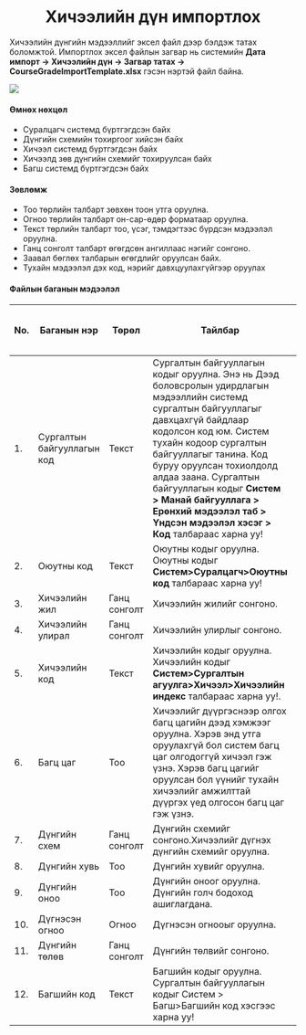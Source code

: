 
<h1 align="center">Хичээлийн дүн импортлох</h1>

Хичээлийн дүнгийн мэдээллийг эксел файл дээр бэлдэж татах боломжтой. Импортлох эксел файлын загвар нь системийн **Дата импорт -> Хичээлийн дүн -> Загвар татах -> CourseGradeImportTemplate.xlsx** гэсэн нэртэй файл байна.

![](../assets/images/modules/dataimport/DataImportCourseGrading.png)

#### Өмнөх нөхцөл

-	Суралцагч системд бүртгэгдсэн байх
-   Дүнгийн схемийн тохиргоог хийсэн байх
-	Хичээл системд бүртгэгдсэн байх
-   Хичээлд зөв дүнгийн схемийг тохируулсан байх
-   Багш системд бүртгэгдсэн байх

#### Зөвлөмж

-	Тоо төрлийн талбарт зөвхөн тоон утга оруулна.
-	Огноо төрлийн талбарт он-сар-өдөр форматаар оруулна.
-	Текст төрлийн талбарт тоо, үсэг, тэмдэгтээс бүрдсэн мэдээлэл оруулна.
-	Ганц сонголт талбарт өгөгдсөн ангиллаас нэгийг сонгоно.
-	Заавал бөглөх талбарын өгөгдлийг оруулсан байх.
-	Тухайн мэдээлэл дэх код, нэрийг давхцуулахгүйгээр оруулах

#### Файлын баганын мэдээлэл

|No. | Баганын нэр | Төрөл | Тайлбар  | Заавал бөглөх талбар эсэх |
|----|--------|---------|--------|--------|
|1.|Сургалтын байгууллагын код|Текст|Сургалтын байгууллагын кодыг оруулна. Энэ нь Дээд боловсролын удирдлагын мэдээллийн системд сургалтын байгууллагыг давхцахгүй байдлаар кодолсон код юм. Систем тухайн кодоор сургалтын байгууллагыг танина. Код буруу оруулсан тохиолдолд алдаа заана. Сургалтын байгууллагын кодыг **Систем > Манай байгууллага > Ерөнхий мэдээлэл таб > Үндсэн мэдээлэл хэсэг > Код** талбараас  харна уу! |Заавал|
|2.|Оюутны код|Текст|Оюутны кодыг оруулна. Оюутны кодыг **Систем>Суралцагч>Оюутны код** талбараас харна уу!|Заавал|
|3.|Хичээлийн жил|Ганц сонголт|Хичээлийн жилийг сонгоно.|Заавал|
|4.|Хичээлийн улирал|Ганц сонголт|Хичээлийн улирлыг сонгоно.|Заавал|
|5.|Хичээлийн код|Текст|Хичээлийн кодыг оруулна. Хичээлийн кодыг **Систем>Сургалтын агуулга>Хичээл>Хичээлийн индекс** талбараас харна уу!.|Заавал|
|6.|Багц цаг|Тоо|Хичээлийг дүүргэснээр олгох багц цагийн дээд хэмжээг оруулна. Хэрэв энд утга оруулахгүй бол систем багц цаг олгодоггүй хичээл гэж үзнэ. Хэрэв багц цагийг оруулсан бол үүнийг тухайн хичээлийг амжилттай дүүргэх үед олгосон багц цаг гэж үзнэ.|Нэмэлт|
|7.|Дүнгийн схем|Ганц сонголт|Дүнгийн схемийг сонгоно.Хичээлийг дүгнэх дүнгийн схемийг оруулна.|Заавал|
|8.|Дүнгийн хувь|Тоо|Дүнгийн хувийг оруулна.|Заавал|
|9.|Дүнгийн оноо|Тоо|Дүнгийн оноог оруулна. Дүнгийн голч бодоход ашиглагдана.|Заавал|
|10.|Дүгнэсэн огноо|Огноо|Дүгнэсэн огнооыг оруулна. |Заавал|
|11.|Дүнгийн төлөв|Ганц сонголт|Дүнгийн төлвийг сонгоно. |Заавал|
|12.|Багшийн код|Текст|Багшийн кодыг оруулна. Сургалтын байгууллагын кодыг Систем > Багш>Багшийн код хэсгээс харна уу!|Заавал|